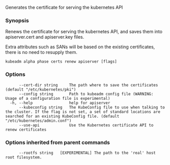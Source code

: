 
Generates the certificate for serving the kubernetes API

### Synopsis

Renews the certificate for serving the kubernetes API, and saves them into apiserver.cert and apiserver.key files. 

Extra attributes such as SANs will be based on the existing certificates, there is no need to resupply them.

```
kubeadm alpha phase certs renew apiserver [flags]
```

### Options

```
      --cert-dir string     The path where to save the certificates (default "/etc/kubernetes/pki")
      --config string       Path to kubeadm config file (WARNING: Usage of a configuration file is experimental)
  -h, --help                help for apiserver
      --kubeconfig string   The KubeConfig file to use when talking to the cluster. If the flag is not set, a set of standard locations are searched for an existing KubeConfig file. (default "/etc/kubernetes/admin.conf")
      --use-api             Use the Kubernetes certificate API to renew certificates
```

### Options inherited from parent commands

```
      --rootfs string   [EXPERIMENTAL] The path to the 'real' host root filesystem.
```

